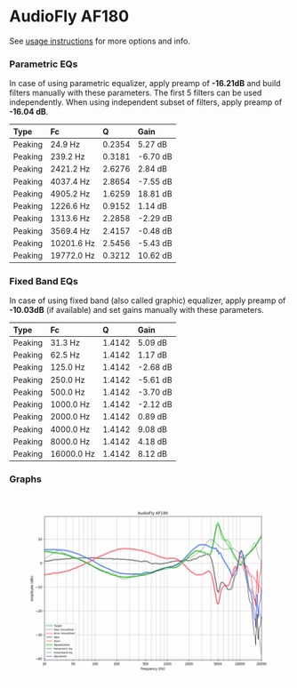 # AudioFly AF180
See [usage instructions](https://github.com/jaakkopasanen/AutoEq#usage) for more options and info.

### Parametric EQs
In case of using parametric equalizer, apply preamp of **-16.21dB** and build filters manually
with these parameters. The first 5 filters can be used independently.
When using independent subset of filters, apply preamp of **-16.04 dB**.

| Type    | Fc         |      Q | Gain     |
|:--------|:-----------|:-------|:---------|
| Peaking | 24.9 Hz    | 0.2354 | 5.27 dB  |
| Peaking | 239.2 Hz   | 0.3181 | -6.70 dB |
| Peaking | 2421.2 Hz  | 2.6276 | 2.84 dB  |
| Peaking | 4037.4 Hz  | 2.8654 | -7.55 dB |
| Peaking | 4905.2 Hz  | 1.6259 | 18.81 dB |
| Peaking | 1226.6 Hz  | 0.9152 | 1.14 dB  |
| Peaking | 1313.6 Hz  | 2.2858 | -2.29 dB |
| Peaking | 3569.4 Hz  | 2.4157 | -0.48 dB |
| Peaking | 10201.6 Hz | 2.5456 | -5.43 dB |
| Peaking | 19772.0 Hz | 0.3212 | 10.62 dB |

### Fixed Band EQs
In case of using fixed band (also called graphic) equalizer, apply preamp of **-10.03dB**
(if available) and set gains manually with these parameters.

| Type    | Fc         |      Q | Gain     |
|:--------|:-----------|:-------|:---------|
| Peaking | 31.3 Hz    | 1.4142 | 5.09 dB  |
| Peaking | 62.5 Hz    | 1.4142 | 1.17 dB  |
| Peaking | 125.0 Hz   | 1.4142 | -2.68 dB |
| Peaking | 250.0 Hz   | 1.4142 | -5.61 dB |
| Peaking | 500.0 Hz   | 1.4142 | -3.70 dB |
| Peaking | 1000.0 Hz  | 1.4142 | -2.12 dB |
| Peaking | 2000.0 Hz  | 1.4142 | 0.89 dB  |
| Peaking | 4000.0 Hz  | 1.4142 | 9.08 dB  |
| Peaking | 8000.0 Hz  | 1.4142 | 4.18 dB  |
| Peaking | 16000.0 Hz | 1.4142 | 8.12 dB  |

### Graphs
![](./AudioFly%20AF180.png)